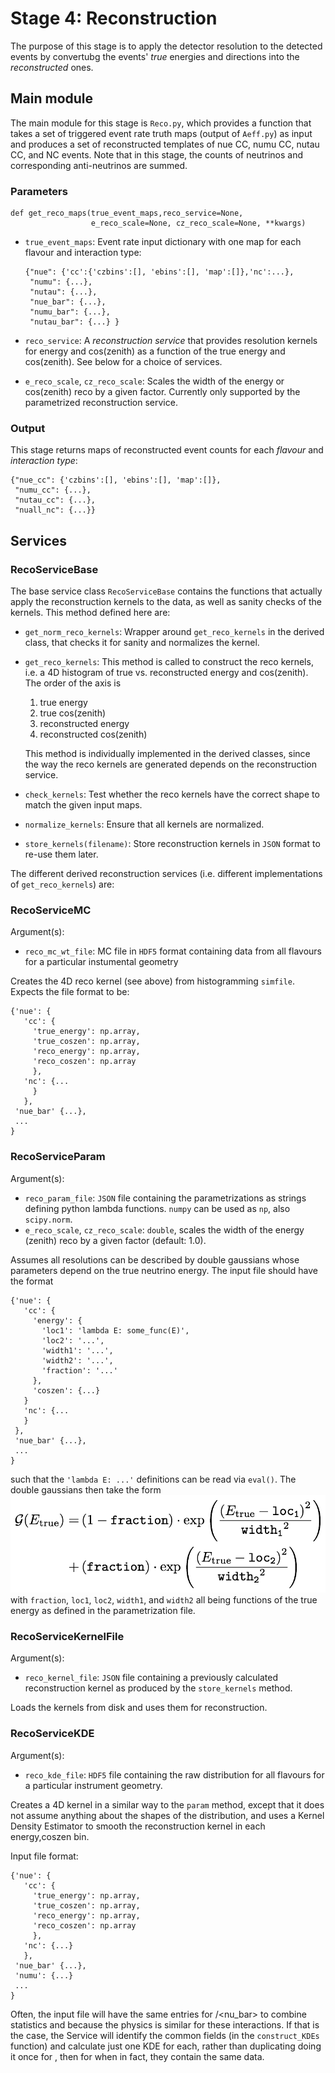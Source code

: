 # Stage 4: Reconstruction

The purpose of this stage is to apply the detector resolution to 
the detected events by convertubg the events' _true_ energies and directions 
into the _reconstructed_ ones.

## Main module

The main module for this stage is `Reco.py`, which provides a function that takes a set of triggered event rate truth maps (output of `Aeff.py`) as input and produces a 
set of reconstructed templates of nue CC, numu CC, nutau CC, and NC 
events. Note that in this stage, the counts of neutrinos and corresponding  anti-neutrinos are summed.

### Parameters
```
def get_reco_maps(true_event_maps,reco_service=None,
                  e_reco_scale=None, cz_reco_scale=None, **kwargs)
```

* `true_event_maps`: Event rate input dictionary with one map for each flavour and interaction type:

    ```
    {"nue": {'cc':{'czbins':[], 'ebins':[], 'map':[]},'nc':...},
     "numu": {...},
     "nutau": {...},
     "nue_bar": {...},
     "numu_bar": {...}, 
     "nutau_bar": {...} }
    ```
* `reco_service`: A _reconstruction service_ that provides resolution kernels for energy and cos(zenith) as a function of the true energy and cos(zenith). See below for a choice of services.

* `e_reco_scale`, `cz_reco_scale`: Scales the width of the energy  or cos(zenith) reco by a given 
factor. Currently only supported by the parametrized reconstruction service.

### Output

This stage returns maps of reconstructed event counts for each _flavour_ and _interaction type_:

```
{"nue_cc": {'czbins':[], 'ebins':[], 'map':[]},
 "numu_cc": {...},
 "nutau_cc": {...},
 "nuall_nc": {...}}
```

## Services

### RecoServiceBase
The base service class `RecoServiceBase` contains the functions that actually apply the reconstruction kernels to the data, as 
well as sanity checks of the kernels. This method defined here are:

* `get_norm_reco_kernels`: Wrapper around `get_reco_kernels` in the derived class, that checks it for sanity and normalizes the kernel.

* `get_reco_kernels`: This method is called to construct the reco kernels, 
 i.e. a 4D histogram of true vs. reconstructed energy and cos(zenith). The order of the axis is
     1. true energy
     2. true cos(zenith)
     3. reconstructed energy
     4. reconstructed cos(zenith) 

    This method is individually implemented in the derived classes, since the way the reco kernels are generated depends on the reconstruction service. 
* `check_kernels`: Test whether the reco kernels have the correct shape
 to match the given input maps.
* `normalize_kernels`: Ensure that all kernels are normalized.
* `store_kernels(filename)`: Store reconstruction kernels in `JSON` format
 to re-use them later.

The different derived reconstruction services (i.e. different implementations 
of `get_reco_kernels`) are:

### RecoServiceMC

Argument(s):
* `reco_mc_wt_file`: MC file in `HDF5` format containing data from all flavours for a 
 particular instumental geometry

Creates the 4D reco kernel (see above) from histogramming `simfile`.
Expects the file format to be:
```
{'nue': {
   'cc': {
     'true_energy': np.array,
     'true_coszen': np.array,
     'reco_energy': np.array,
     'reco_coszen': np.array
     },
   'nc': {...
     }
   },
 'nue_bar' {...},
 ...
}
```

### RecoServiceParam

Argument(s):
* `reco_param_file`: `JSON` file containing the parametrizations as strings defining 
 python lambda functions. `numpy` can be used as `np`, also `scipy.norm`.
* `e_reco_scale`, `cz_reco_scale`: `double`, scales the width of the energy (zenith) 
 reco by a given factor (default: 1.0).

Assumes all resolutions can be described by double gaussians whose parameters depend 
on the true neutrino energy. The input file should have the format
```
{'nue': {
   'cc': {
     'energy': {
       'loc1': 'lambda E: some_func(E)',
       'loc2': '...',
       'width1': '...',
       'width2': '...',
       'fraction': '...'
     },
     'coszen': {...}
   }
   'nc': {...
   }
 },
 'nue_bar' {...},
 ...
}
```
such that the `'lambda E: ...'` definitions can be read via `eval()`. The double 
gaussians then take the form
![DoubleGauss](doublegauss.png)
with `fraction`, `loc1`, `loc2`, `width1`, and `width2` all being functions of 
the true energy as defined in the parametrization file.

### RecoServiceKernelFile

Argument(s):
* `reco_kernel_file`: `JSON` file containing a previously calculated reconstruction 
 kernel as produced by the `store_kernels` method.

Loads the kernels from disk and uses them for reconstruction.

### RecoServiceKDE

Argument(s):
* `reco_kde_file`: `HDF5` file containing the raw distribution for all
  flavours for a particular instrument geometry.

Creates a 4D kernel in a similar way to the `param` method, except
that it does not assume anything about the shapes of the distribution,
and uses a Kernel Density Estimator to smooth the reconstruction kernel in
each energy,coszen bin.

Input file format:

```
{'nue': {
   'cc': {
     'true_energy': np.array,
     'true_coszen': np.array,
     'reco_energy': np.array,
     'reco_coszen': np.array
     },
   'nc': {...}
   },
 'nue_bar' {...},
 'numu': {...}
 ...
}
```

Often, the input file will have the same entries for <nu>/<nu_bar> to
combine statistics and because the physics is similar for these
interactions. If that is the case, the Service will identify the
common fields (in the `construct_KDEs` function) and calculate just
one KDE for each, rather than duplicating doing it once for <nu>, then
for <nubar> when in fact, they contain the same data.

